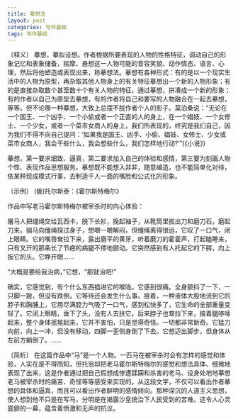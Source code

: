 ```yaml
---
title: 摹想法
layout: post
categories: 写作基础
tags: 写作基础
---
```


〔释义〕 摹想，摹拟设想。作者根据所要表现的人物的性格特征，调动自己的形象记忆和表象储备，揣摩、悬想这一人物可能的音容笑貌、动作情态、语言、心理，然后将他塑造或表现出来，称摹想法。摹想有各种形式：有的是以一个现实生活中的人物为原型，再杂取其他人物身上的有关特征摹想出一个新的人物形象；有的是直接杂取数个甚至数十个有关人物的特征，通过摹想，拼凑成一个新的形象；有的作者以自己为原型去摹想，有的作者将自己和要写的人物融合在一起去摹想，等等。但不论哪一种摹想，大致上总摆不脱作者个人的影子。莫泊桑说：“无论在一个国王、一个凶手、一个小偷或者一个正直的人的身上，在一个娼妓、一个女修士、一个少女，或者一个菜市女商人的身上，我们所表现的，终究是我们自己，因为我们不得不向自己提问：‘如果我是国王、凶手、小偷、娼妓、女修士、少女或菜市女商人，我会干些什么，我会想些什么，我们怎样地行动?’”(《小说》)

摹想，第一要求细致、逼真，第二要求加入自己的体验和感情，第三要为刻画人物个性、表现作品思想服务。摹想既不能想入非非，随意编造，也不能简单化对待，依某种现成模式行事，去制造千人一面的嘴脸和公式化的形象。

〔示例〕 (俄)托尔斯泰：《霍尔斯特梅尔》

作品中写老马霍尔斯特梅尔被宰杀时的内心体验：

屠马人把缰绳交给瓦西卡，脱下长衫，挽起袖子，从靴筒里拔出刀和磨刀石，磨起刀来。骟马向缰绳探过身子，想嚼一嚼解闷，但缰绳离得很远，它叹了一口气，闭上眼睛。它的嘴唇耷拉下来，露出磨平的黄牙，听着磨刀的霍霍声，打起瞌睡来，只有叉开的那条长了节疤的病腿不停地颤动。它突然感到有人托起它的下腭，向上扳它的头。它睁开眼……

“大概是要给我治病，”它想，“那就治吧!”

确实，它感觉到，有个什么东西插进它的喉咙。它感到很痛。全身颤抖了一下，一只脚一跛，但没有跌倒，它等待还会发生什么事。接着，一种液体大股地流到它的脖子和胸脯上，它用尽满腔力气吸了一口气，感到松快多了，它生命的全部重量变轻了。它闭上眼睛，垂下了头，没有人去扶它。后来脖子也耷拉下来，接着腿哆嗦起来，整个身体摇晃起来，它并不害怕，只是觉得奇怪。一切都非常新奇。它猛力向前，向上一冲，但没有移动，四脚一歪侧身倒了下去。它想迈出脚步，但身体从左前方躺倒了。……

〔简析〕 在这篇作品中“马”是一个人物。一匹马在被宰杀时会有怎样的感觉和体验，人实在是不得而知，但托翁却把老马霍尔斯特梅尔的感觉和想法具体、细微地表现了出来，这是作者通过把自己假想成惨遭蹂躏和杀害的老马、设身处地地摹想老马被宰杀时的痛苦、奇怪等等感受来实现的。从这段文字，不仅可以看出作者摹想的具体和逼真，而且可以看出作者鲜明的感情倾向。那种深沉的人道主义思想，使人想到他不只是在写马，分明是在揭露沙皇统治下人民受到的苦难。这令人心灵震颤的一幕，蕴含着愤激和无声的抗议。 
